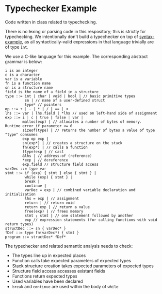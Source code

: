 # Typechecker Example #

Code written in class related to typechecking.

There is no lexing or parsing code in this respository; this is strictly for typechecking.
We intentionally don't build a typechecker on top of [syntax-example](https://github.com/csun-comp430-s19/syntax-example), as all syntactically-valid expressions in that language trivially are of type `int`.

We use a C-like language for this example.
The corresponding abstract grammar is below:

```
i is an integer
c is a character
var is a variable
fn is a function name
sn is a structure name
field is the name of a field in a structure
type ::= int | char | void | bool | // basic primitive types
         sn | // name of a user-defined struct
         type* // pointers
op ::= + | - | * | / | == | <
lhs ::= var | lhs.field | *lhs // used on left-hand side of assignment
exp ::= i | c | true | false | var |
        malloc(exp) | // allocates a number of bytes of memory. Runtime error if parameter <= 0
        sizeof(type) | // returns the number of bytes a value of type "type" consumes
        exp op exp |
        sn(exp*) | // creates a structure on the stack
        fn(exp*) | // calls a function
        (type)exp | // cast
        &lhs | // address-of (reference)
        *exp | // dereference
        exp.field // structure field access
varDec ::= type var
stmt ::= if (exp) { stmt } else { stmt } |
         while (exp) { stmt } |
         break |
         continue |
         varDec = exp | // combined variable declaration and initialization
         lhs = exp | // assignment
         return | // return void
         return exp | // return a value
         free(exp) | // frees memory
         stmt ; stmt | // one statement followed by another
         exp // expression statements (for calling functions with void return types)
structDec ::= sn { varDec* }
fDef ::= type fn(varDec*) { stmt }
program ::= structDec* fDef*
```

The typechecker and related semantic analysis needs to check:

- The types line up in expected places
- Function calls take expected parameters of expected types
- Stack structure creation takes expected parameters of expected types
- Structure field access accesses existant fields
- Functions return expected types
- Used variables have been declared
- `break` and `continue` are used within the body of `while`
